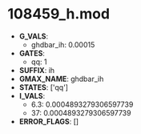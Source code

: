 # 108459_h.mod

- **G_VALS**:
  - ghdbar_ih: 0.00015
- **GATES**:
  - qq: 1
- **SUFFIX**: ih
- **GMAX_NAME**: ghdbar_ih
- **STATES**: ['qq']
- **I_VALS**:
  - 6.3: 0.0004893279306597739
  - 37: 0.0004893279306597739
- **ERROR_FLAGS**: []
